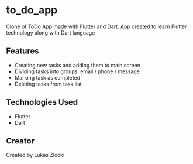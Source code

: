# to_do_app

Clone of ToDo App made with Flutter and Dart.
App created to learn Flutter technology along with Dart language

## Features

* Creating new tasks and adding them to main screen
* Dividing tasks into groups: email / phone / message
* Marking task as completed
* Deleting tasks from task list

## Technologies Used

* Flutter
* Dart

## Creator

Created by Lukas Zlocki  
